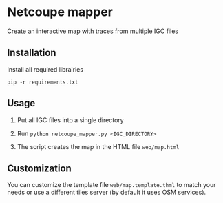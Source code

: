 
# Netcoupe mapper


Create an interactive map with traces from multiple IGC files  


## Installation

Install all required librairies

```pip -r requirements.txt```

## Usage

1. Put all IGC files into a single directory 

2. Run `python netcoupe_mapper.py <IGC_DIRECTORY>`

3. The script creates the map in the HTML file `web/map.html`


## Customization

You can customize the template file `web/map.template.thml` to match your needs or use a different tiles server (by default it uses OSM services).


